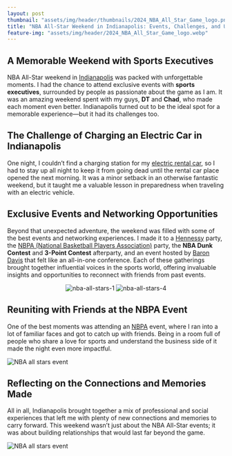 ```yaml
---
layout: post
thumbnail: "assets/img/header/thumbnails/2024_NBA_All_Star_Game_logo.png"
title: "NBA All-Star Weekend in Indianapolis: Events, Challenges, and Unforgettable Connections"
feature-img: "assets/img/header/2024_NBA_All_Star_Game_logo.webp"
---
```


## A Memorable Weekend with Sports Executives
NBA All-Star weekend in [Indianapolis](https://visitindy.com/) was packed with unforgettable moments. I had the chance to attend exclusive events with **sports executives**, surrounded by people as passionate about the game as I am. It was an amazing weekend spent with my guys, **DT** and **Chad**, who made each moment even better. Indianapolis turned out to be the ideal spot for a memorable experience—but it had its challenges too. 

## The Challenge of Charging an Electric Car in Indianapolis
One night, I couldn’t find a charging station for my [electric rental car](https://www.rentalcars.com/en/electric-car/), so I had to stay up all night to keep it from going dead until the rental car place opened the next morning. It was a minor setback in an otherwise fantastic weekend, but it taught me a valuable lesson in preparedness when traveling with an electric vehicle.

## Exclusive Events and Networking Opportunities
Beyond that unexpected adventure, the weekend was filled with some of the best events and networking experiences. I made it to a [Hennessy](https://www.hennessy.com/us/) party, the [NBPA (National Basketball Players Association)](https://nbpa.com/) party, the **NBA Dunk Contest** and **3-Point Contest** afterparty, and an event hosted by [Baron Davis](https://en.wikipedia.org/wiki/Baron_Davis) that felt like an all-in-one conference. Each of these gatherings brought together influential voices in the sports world, offering invaluable insights and opportunities to reconnect with friends from past events.

<div class="image-gallery" style="text-align: center">
  <img class="img-2" src="{{site.baseurl}}/assets/img/blog-img/nba-all-stars-1.webp" alt="nba-all-stars-1" >
  <img class="img-2" src="{{site.baseurl}}/assets/img/blog-img/nba-all-stars-4.webp" alt="nba-all-stars-4" >
</div>

## Reuniting with Friends at the NBPA Event
One of the best moments was attending an [NBPA](https://nbpa.com/) event, where I ran into a lot of familiar faces and got to catch up with friends. Being in a room full of people who share a love for sports and understand the business side of it made the night even more impactful. 

![NBA all stars event]({{site.baseurl}}/assets/img/blog-img/nba-all-stars-2.webp)

## Reflecting on the Connections and Memories Made
All in all, Indianapolis brought together a mix of professional and social experiences that left me with plenty of new connections and memories to carry forward. This weekend wasn’t just about the NBA All-Star events; it was about building relationships that would last far beyond the game.

![NBA all stars event]({{site.baseurl}}/assets/img/blog-img/nba-all-stars-3.webp)
